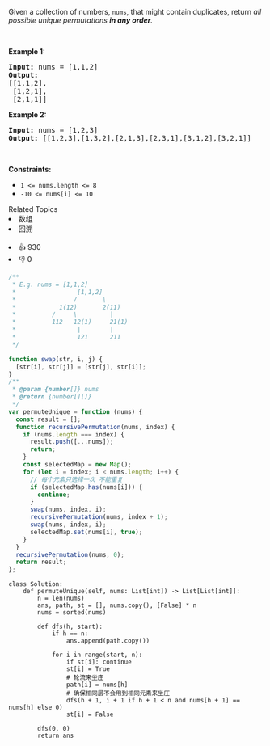 <p>Given a collection of numbers, <code>nums</code>,&nbsp;that might contain duplicates, return <em>all possible unique permutations <strong>in any order</strong>.</em></p>

<p>&nbsp;</p>
<p><strong>Example 1:</strong></p>

<pre>
<strong>Input:</strong> nums = [1,1,2]
<strong>Output:</strong>
[[1,1,2],
 [1,2,1],
 [2,1,1]]
</pre>

<p><strong>Example 2:</strong></p>

<pre>
<strong>Input:</strong> nums = [1,2,3]
<strong>Output:</strong> [[1,2,3],[1,3,2],[2,1,3],[2,3,1],[3,1,2],[3,2,1]]
</pre>

<p>&nbsp;</p>
<p><strong>Constraints:</strong></p>

<ul>
	<li><code>1 &lt;= nums.length &lt;= 8</code></li>
	<li><code>-10 &lt;= nums[i] &lt;= 10</code></li>
</ul>
<div><div>Related Topics</div><div><li>数组</li><li>回溯</li></div></div><br><div><li>👍 930</li><li>👎 0</li></div>

```js
/**
 * E.g. nums = [1,1,2]
 *                 [1,1,2]
 *                /       \
 *            1(12)       2(11)
 *          /     \         |
 *          112   12(1)     21(1)
 *                 |        |
 *                 121      211
 */

function swap(str, i, j) {
  [str[i], str[j]] = [str[j], str[i]];
}
/**
 * @param {number[]} nums
 * @return {number[][]}
 */
var permuteUnique = function (nums) {
  const result = [];
  function recursivePermutation(nums, index) {
    if (nums.length === index) {
      result.push([...nums]);
      return;
    }
    const selectedMap = new Map();
    for (let i = index; i < nums.length; i++) {
      // 每个元素只选择一次 不能重复
      if (selectedMap.has(nums[i])) {
        continue;
      }
      swap(nums, index, i);
      recursivePermutation(nums, index + 1);
      swap(nums, index, i);
      selectedMap.set(nums[i], true);
    }
  }
  recursivePermutation(nums, 0);
  return result;
};
```

```python3
class Solution:
    def permuteUnique(self, nums: List[int]) -> List[List[int]]:
        n = len(nums)
        ans, path, st = [], nums.copy(), [False] * n
        nums = sorted(nums)

        def dfs(h, start):
            if h == n:
                ans.append(path.copy())

            for i in range(start, n):
                if st[i]: continue
                st[i] = True
                # 轮流来坐庄
                path[i] = nums[h]
                # 确保相同层不会用到相同元素来坐庄
                dfs(h + 1, i + 1 if h + 1 < n and nums[h + 1] == nums[h] else 0)
                st[i] = False

        dfs(0, 0)
        return ans


```
